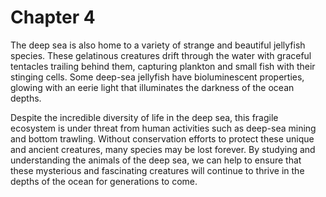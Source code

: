 # Chapter 4

The deep sea is also home to a variety of strange and beautiful jellyfish species. These gelatinous creatures drift through the water with graceful tentacles trailing behind them, capturing plankton and small fish with their stinging cells. Some deep-sea jellyfish have bioluminescent properties, glowing with an eerie light that illuminates the darkness of the ocean depths.

Despite the incredible diversity of life in the deep sea, this fragile ecosystem is under threat from human activities such as deep-sea mining and bottom trawling. Without conservation efforts to protect these unique and ancient creatures, many species may be lost forever. By studying and understanding the animals of the deep sea, we can help to ensure that these mysterious and fascinating creatures will continue to thrive in the depths of the ocean for generations to come.